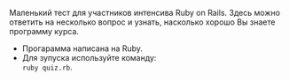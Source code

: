 Маленький тест для участников интенсива Ruby on Rails.
Здесь можно ответить на несколько вопрос и узнать, насколько хорошо Вы знаете программу курса.
- Прогарамма написана на Ruby.  
- Для зупуска используйте команду:  
`ruby quiz.rb`.
